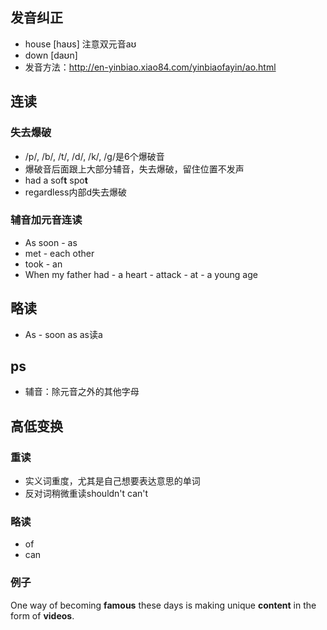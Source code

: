 ## 发音纠正
- house [haʊs] 注意双元音aʊ
- down [daʊn]
- 发音方法：http://en-yinbiao.xiao84.com/yinbiaofayin/ao.html

## 连读
### 失去爆破
- /p/, /b/, /t/, /d/, /k/, /g/是6个爆破音
- 爆破音后面跟上大部分辅音，失去爆破，留住位置不发声
-  had a sof**t** spo**t**
- regardless内部d失去爆破
### 辅音加元音连读
- As soon - as
- met - each other
- took - an
- When my father had - a heart - attack - at - a young age
## 略读
- As - soon as as读a

## ps
- 辅音：除元音之外的其他字母

## 高低变换
### 重读
- 实义词重度，尤其是自己想要表达意思的单词
- 反对词稍微重读shouldn't can't
### 略读
- of
- can
### 例子
One way of becoming **famous** these days is making unique **content** in the form of **videos**.